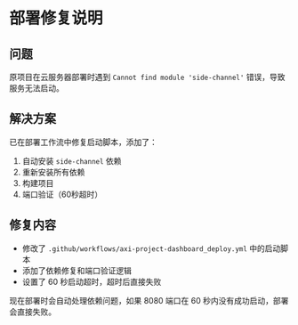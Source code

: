 # 部署修复说明

## 问题
原项目在云服务器部署时遇到 `Cannot find module 'side-channel'` 错误，导致服务无法启动。

## 解决方案
已在部署工作流中修复启动脚本，添加了：
1. 自动安装 `side-channel` 依赖
2. 重新安装所有依赖
3. 构建项目
4. 端口验证（60秒超时）

## 修复内容
- 修改了 `.github/workflows/axi-project-dashboard_deploy.yml` 中的启动脚本
- 添加了依赖修复和端口验证逻辑
- 设置了 60 秒启动超时，超时后直接失败

现在部署时会自动处理依赖问题，如果 8080 端口在 60 秒内没有成功启动，部署会直接失败。
